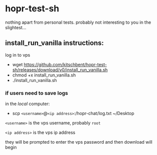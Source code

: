 # hopr-test-sh

nothing apart from personal tests.  probably not interesting to you in the slightest...

## install_run_vanilla instructions:

log in to vps

* wget https://github.com/kitschbent/hopr-test-sh/releases/download/v0/install_run_vanilla.sh
* chmod +x install_run_vanilla.sh
* ./install_run_vanilla.sh

### if users need to save logs

in the *local* computer:

* scp `<username>`@`<ip address>`:/hopr-chat/log.txt ~/Desktop

`<username>` is the vps username, probably `root`

`<ip address>` is the vps ip address

they will be prompted to enter the vps password and then download will begin
